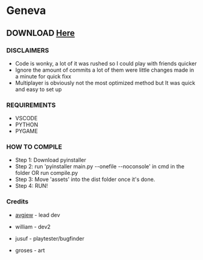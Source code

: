 # Geneva
## DOWNLOAD [Here](https://maxorr.itch.io/geneva)

### DISCLAIMERS
- Code is wonky, a lot of it was rushed so I could play with friends quicker
- Ignore the amount of commits a lot of them were little changes made in a minute for quick fixx
- Multiplayer is obviously not the most optimized method but It was quick and easy to set up 

### REQUIREMENTS
- VSCODE
- PYTHON
- PYGAME
### HOW TO COMPILE
- Step 1: Download pyinstaller
- Step 2: run 'pyinstaller main.py --onefile --noconsole' in cmd in the folder OR run compile.py
- Step 3: Move 'assets' into the dist folder once it's done.
- Step 4: RUN!

### Credits
- [avgjew](https://maxor.xyz) - lead dev

- william - dev2

- jusuf - playtester/bugfinder

- groses - art
